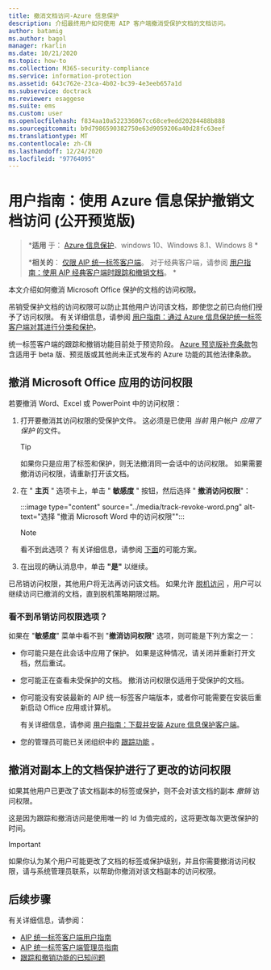 ```yaml
---
title: 撤消文档访问-Azure 信息保护
description: 介绍最终用户如何使用 AIP 客户端撤消受保护文档的文档访问。
author: batamig
ms.author: bagol
manager: rkarlin
ms.date: 10/21/2020
ms.topic: how-to
ms.collection: M365-security-compliance
ms.service: information-protection
ms.assetid: 643c762e-23ca-4b02-bc39-4e3eeb657a1d
ms.subservice: doctrack
ms.reviewer: esaggese
ms.suite: ems
ms.custom: user
ms.openlocfilehash: f834aa10a522336067cc68ce9edd20284488b888
ms.sourcegitcommit: b9d7986590382750e63d9059206a40d28fc63eef
ms.translationtype: MT
ms.contentlocale: zh-CN
ms.lasthandoff: 12/24/2020
ms.locfileid: "97764095"
---
```

# <a name="user-guide-revoke-document-access-with-azure-information-protection-public-preview"></a>用户指南：使用 Azure 信息保护撤销文档访问 (公开预览版) 

>***适用** 于： [Azure 信息保护](https://azure.microsoft.com/pricing/details/information-protection)、windows 10、Windows 8.1、Windows 8 *
>
>***相关的**： [仅限 AIP 统一标签客户端](../faqs.md#whats-the-difference-between-the-azure-information-protection-classic-and-unified-labeling-clients)。 对于经典客户端，请参阅 [用户指南：使用 AIP 经典客户端时跟踪和撤销文档](client-track-revoke.md)。 *

本文介绍如何撤消 Microsoft Office 保护的文档的访问权限。

吊销受保护文档的访问权限可以防止其他用户访问该文档，即使您之前已向他们授予了访问权限。 有关详细信息，请参阅 [用户指南：通过 Azure 信息保护统一标签客户端对其进行分类和保护](clientv2-classify-protect.md)。

统一标签客户端的跟踪和撤销功能目前处于预览阶段。 [Azure 预览版补充条款](https://azure.microsoft.com/support/legal/preview-supplemental-terms/)包含适用于 beta 版、预览版或其他尚未正式发布的 Azure 功能的其他法律条款。 

## <a name="revoke-access-from-microsoft-office-apps"></a>撤消 Microsoft Office 应用的访问权限

若要撤消 Word、Excel 或 PowerPoint 中的访问权限：

1. 打开要撤消其访问权限的受保护文件。 这必须是已使用 *当前* 用户帐户 *应用了保护* 的文件。

    > [!TIP]
    > 如果你只是应用了标签和保护，则无法撤消同一会话中的访问权限。 如果需要撤消访问权限，请重新打开该文档。

1. 在 " **主页** " 选项卡上，单击 " **敏感度** " 按钮，然后选择 " **撤消访问权限**"：

    :::image type="content" source="../media/track-revoke-word.png" alt-text="选择 &quot;撤消 Microsoft Word 中的访问权限&quot;":::

    > [!NOTE]
    > 看不到此选项？ 有关详细信息，请参阅 [下面](#dont-see-the-revoke-access-option)的可能方案。
    >
 
1. 在出现的确认消息中，单击 **"是"** 以继续。

已吊销访问权限，其他用户将无法再访问该文档。 如果允许 [脱机访问](/microsoft-365/compliance/encryption-sensitivity-labels#assign-permissions-now) ，用户可以继续访问已撤消的文档，直到脱机策略期限过期。 

### <a name="dont-see-the-revoke-access-option"></a>看不到吊销访问权限选项？

如果在 "**敏感度**" 菜单中看不到 "**撤消访问权限**" 选项，则可能是下列方案之一：

- 你可能只是在此会话中应用了保护。 如果是这种情况，请关闭并重新打开文档，然后重试。

- 您可能正在查看未受保护的文档。 撤消访问权限仅适用于受保护的文档。

- 你可能没有安装最新的 AIP 统一标签客户端版本，或者你可能需要在安装后重新启动 Office 应用或计算机。 

    有关详细信息，请参阅 [用户指南：下载并安装 Azure 信息保护客户端](install-client-app.md)。

- 您的管理员可能已关闭组织中的 [跟踪功能](track-and-revoke-admin.md#turn-off-track-and-revoke-features-for-your-tenant) 。

## <a name="revoking-access-where-the-document-protection-has-been-changed-on-a-copy"></a>撤消对副本上的文档保护进行了更改的访问权限

如果其他用户已更改了该文档副本的标签或保护，则不会对该文档的副本 *撤销* 访问权限。 

这是因为跟踪和撤消访问是使用唯一的 Id 为值完成的，这将更改每次更改保护的时间。

> [!IMPORTANT]
> 如果你认为某个用户可能更改了文档的标签或保护级别，并且你需要撤消访问权限，请与系统管理员联系，以帮助你撤消对该文档副本的访问权限。
> 
## <a name="next-steps"></a>后续步骤

有关详细信息，请参阅：

- [AIP 统一标签客户端用户指南](clientv2-user-guide.md)
- [AIP 统一标签客户端管理员指南](clientv2-admin-guide.md)
- [跟踪和撤销功能的已知问题](../known-issues.md#known-issues-for-track-and-revoke-features-public-preview)
